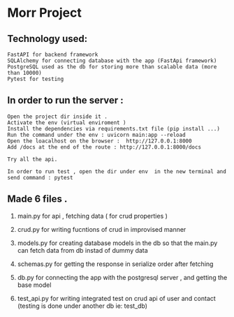 # Morr Project 

## Technology used:
    FastAPI for backend framework 
    SQLAlchemy for connecting database with the app (FastApi framework)
    PostgreSQL used as the db for storing more than scalable data (more than 10000)
    Pytest for testing 

## In order to run the server :
    Open the project dir inside it . 
    Activate the env (virtual enviroment )
    Install the dependencies via requirements.txt file (pip install ...)    
    Run the command under the env : uvicorn main:app --reload
    Open the loacalhost on the browser :  http://127.0.0.1:8000
    Add /docs at the end of the route : http://127.0.0.1:8000/docs

    Try all the api.

    In order to run test , open the dir under env  in the new terminal and send command : pytest 


## Made 6 files . 

1. main.py for api , fetching data ( for crud properties )

2. crud.py for writing fucntions of crud in improvised manner 

3. models.py for creating database models in the db so that the main.py can fetch data from db instad of dummy data 

4. schemas.py for getting the response in serialize order after fetching 

5. db.py for connecting the app with the postgresql server , and getting the base model 

6. test_api.py for writing integrated test on crud api of user and contact (testing is done under another db ie: test_db)




